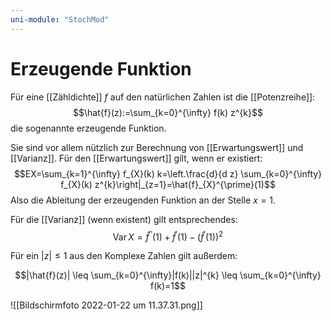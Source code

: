 ```yaml
---
uni-module: "StochMod"
---
```


# Erzeugende Funktion

Für eine [[Zähldichte]] $f$ auf den natürlichen Zahlen ist die [[Potenzreihe]]:
$$\hat{f}(z):=\sum_{k=0}^{\infty} f(k) z^{k}$$
die sogenannte erzeugende Funktion.

Sie sind vor allem nützlich zur Berechnung von [[Erwartungswert]] und [[Varianz]].
Für den [[Erwartungswert]] gilt, wenn er existiert:
$$EX=\sum_{k=1}^{\infty} f_{X}(k) k=\left.\frac{d}{d z} \sum_{k=0}^{\infty} f_{X}(k) z^{k}\right|_{z=1}=\hat{f}_{X}^{\prime}(1)$$
Also die Ableitung der erzeugenden Funktion an der Stelle $x=1$.

Für die [[Varianz]] (wenn existent) gilt entsprechendes:
$$\operatorname{Var} X=\hat{f}^{\prime \prime}(1)+\hat{f}^{\prime}(1)-\left(\hat{f}^{\prime}(1)\right)^{2}$$

Für ein $|z|\leq 1$ aus den Komplexe Zahlen gilt außerdem:

$$|\hat{f}(z)| \leq \sum_{k=0}^{\infty}|f(k)||z|^{k} \leq \sum_{k=0}^{\infty} f(k)=1$$

![[Bildschirmfoto 2022-01-22 um 11.37.31.png]]
